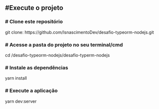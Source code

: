 <!DOCTYPE html>
<html lang="en">

<head>
  <title> Desafio em Node.js junto ao TypeScript, incluindo o uso de banco de dados com o TypeORM</title>
</head>

<body>


  <h2> #Execute o projeto</h2>


  <h3># Clone este repositório</h3>
  <p>git clone: https://github.com/lsnascimentoDev/desafio-typeorm-nodejs.git</p>

  <h3># Acesse a pasta do projeto no seu terminal/cmd</h3>
  <p>cd /desafio-typeorm-nodejs/desafio-typerm-nodejs</p>

  <h3># Instale as dependências</h3>
  <p>yarn install</p>

  <h3># Execute a aplicação</h3>
  <p>yarn dev:server</p>

</body>

</html>

